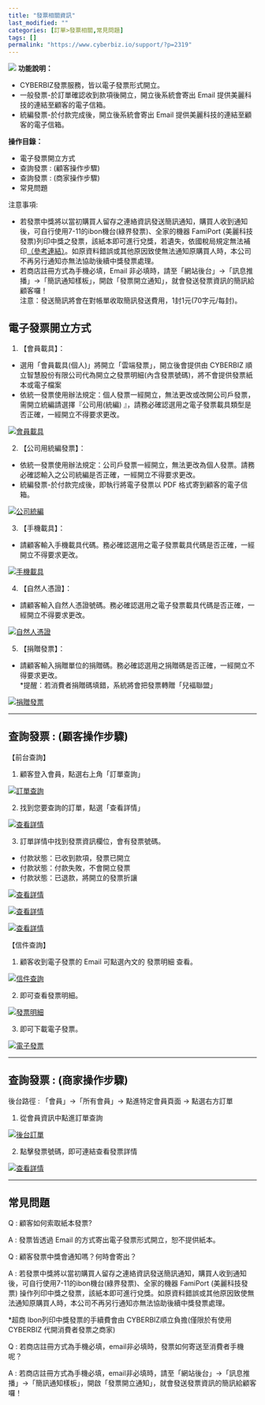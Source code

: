 ```yaml
---
title: "發票相關資訊"
last_modified: ""
categories: [訂單>發票相關,常見問題]
tags: []
permalink: "https://www.cyberbiz.io/support/?p=2319"
---
```


![](https://www.cyberbiz.io/support/wp-content/uploads/企業版.png) **功能說明：**  

* CYBERBIZ發票服務，皆以電子發票形式開立。
* 一般發票-於訂單確認收到款項後開立，開立後系統會寄出 Email 提供美麗科技的連結至顧客的電子信箱。
* 統編發票-於付款完成後，開立後系統會寄出 Email 提供美麗科技的連結至顧客的電子信箱。

**操作目錄：**

* 電子發票開立方式
* 查詢發票 : (顧客操作步驟)
* 查詢發票 : (商家操作步驟)
* 常見問題

注意事項:  

* 若發票中獎將以當初購買人留存之連絡資訊發送簡訊通知，購買人收到通知後，可自行使用7-11的ibon機台(綠界發票)、全家的機器 FamiPort (美麗科技發票)列印中獎之發票，該紙本即可進行兌獎，若遺失，依國稅局規定無法補印[（參考連結）](https://www.etax.nat.gov.tw/etwmain/tax-info/innotative-tax-e-reference/startup/invoice/r5wmN0W)。如原資料錯誤或其他原因致使無法通知原購買人時，本公司不再另行通知亦無法協助後續中獎發票處理。 
* 若商店註冊方式為手機必填，Email 非必填時，請至「網站後台」→「訊息推播」→「簡訊通知樣板」，開啟「發票開立通知」，就會發送發票資訊的簡訊給顧客囉！  
注意：發送簡訊將會在對帳單收取簡訊發送費用，1封1元(70字元/每封)。



## 電子發票開立方式

1. 【會員載具】：   

* 選用「會員載具(個人)」將開立「雲端發票」，開立後會提供由 CYBERBIZ 順立智慧股份有限公司代為開立之發票明細(內含發票號碼)，將不會提供發票紙本或電子檔案
* 依統一發票使用辦法規定：個人發票一經開立，無法更改或改開公司戶發票，需開立統編請選擇『公司用(統編) 』，請務必確認選用之電子發票載具類型是否正確，一經開立不得要求更改。 

[![會員載具](https://www.cyberbiz.io/support/wp-content/uploads/發票相關資訊01.png)](https://www.cyberbiz.io/support/wp-content/uploads/發票相關資訊01.png)



2. 【公司用統編發票】：   

* 依統一發票使用辦法規定：公司戶發票一經開立，無法更改為個人發票。請務必確認輸入之公司統編是否正確，一經開立不得要求更改。 
* 統編發票-於付款完成後，即執行將電子發票以 PDF 格式寄到顧客的電子信箱。 


[![公司統編](https://www.cyberbiz.io/support/wp-content/uploads/發票相關資訊02.png)](https://www.cyberbiz.io/support/wp-content/uploads/發票相關資訊02.png)



3. 【手機載具】：   

* 請顧客輸入手機載具代碼。務必確認選用之電子發票載具代碼是否正確，一經開立不得要求更改。 


[![手機載具](https://www.cyberbiz.io/support/wp-content/uploads/發票相關資訊03.png)](https://www.cyberbiz.io/support/wp-content/uploads/發票相關資訊03.png)



4. 【自然人憑證】：   

* 請顧客輸入自然人憑證號碼。務必確認選用之電子發票載具代碼是否正確，一經開立不得要求更改。 


[![自然人憑證](https://www.cyberbiz.io/support/wp-content/uploads/發票相關資訊05.png)](https://www.cyberbiz.io/support/wp-content/uploads/發票相關資訊05.png)



5. 【捐贈發票】：   

* 請顧客輸入捐贈單位的捐贈碼。務必確認選用之捐贈碼是否正確，一經開立不得要求更改。  
*提醒：若消費者捐贈碼填錯，系統將會把發票轉贈「兒褔聯盟」 


[![捐贈發票](https://www.cyberbiz.io/support/wp-content/uploads/發票相關資訊06.png)](https://www.cyberbiz.io/support/wp-content/uploads/發票相關資訊06.png)



* * *

## 查詢發票 : (顧客操作步驟)


【前台查詢】  


1. 顧客登入會員，點選右上角「訂單查詢」  

[![訂單查詢](https://www.cyberbiz.io/support/wp-content/uploads/發票相關資訊07.png)
](https://www.cyberbiz.io/support/wp-content/uploads/發票相關資訊07.png)



2. 找到您要查詢的訂單，點選「查看詳情」  

[![查看詳情](https://www.cyberbiz.io/support/wp-content/uploads/發票相關資訊08.png)
](https://www.cyberbiz.io/support/wp-content/uploads/發票相關資訊08.png)



3. 訂單詳情中找到發票資訊欄位，會有發票號碼。 
* 付款狀態：已收到款項，發票已開立
* 付款狀態：付款失敗，不會開立發票
* 付款狀態：已退款，將開立的發票折讓

[![查看詳情](https://www.cyberbiz.io/support/wp-content/uploads/發票相關資訊09.png)
](https://www.cyberbiz.io/support/wp-content/uploads/發票相關資訊09.png)

[![查看詳情](https://www.cyberbiz.io/support/wp-content/uploads/發票相關資訊10.png)
](https://www.cyberbiz.io/support/wp-content/uploads/發票相關資訊10.png)

[![查看詳情](https://www.cyberbiz.io/support/wp-content/uploads/發票相關資訊11.png)
](https://www.cyberbiz.io/support/wp-content/uploads/發票相關資訊11.png)



【信件查詢】  


1. 顧客收到電子發票的 Email 可點選內文的 發票明細 查看。  

[![信件查詢](https://www.cyberbiz.io/support/wp-content/uploads/發票相關資訊12.png)
](https://www.cyberbiz.io/support/wp-content/uploads/發票相關資訊12.png)



2. 即可查看發票明細。  

[![發票明細](https://www.cyberbiz.io/support/wp-content/uploads/發票相關資訊13.png)
](https://www.cyberbiz.io/support/wp-content/uploads/發票相關資訊13.png)



3. 即可下載電子發票。  

[![電子發票](https://www.cyberbiz.io/support/wp-content/uploads/發票相關資訊14.png)
](https://www.cyberbiz.io/support/wp-content/uploads/發票相關資訊14.png)



* * *

## 查詢發票 : (商家操作步驟)


後台路徑 : 「會員」→「所有會員」→ 點進特定會員頁面 → 點選右方訂單  


1. 從會員資訊中點進訂單查詢  

[![後台訂單](https://www.cyberbiz.io/support/wp-content/uploads/發票相關資訊15.png)
](https://www.cyberbiz.io/support/wp-content/uploads/發票相關資訊15.png)



2. 點擊發票號碼，即可連結查看發票詳情  

[![查看詳情](https://www.cyberbiz.io/support/wp-content/uploads/發票相關資訊16.png)
](https://www.cyberbiz.io/support/wp-content/uploads/發票相關資訊16.png)



* * *

## 常見問題



Q : 顧客如何索取紙本發票?

A : 發票皆透過 Email 的方式寄出電子發票形式開立，恕不提供紙本。



Q : 顧客發票中獎會通知嗎？何時會寄出？

A : 若發票中獎將以當初購買人留存之連絡資訊發送簡訊通知，購買人收到通知後，可自行使用7-11的ibon機台(綠界發票)、全家的機器 FamiPort
(美麗科技發票) 操作列印中獎之發票，該紙本即可進行兌獎。如原資料錯誤或其他原因致使無法通知原購買人時，本公司不再另行通知亦無法協助後續中獎發票處理。  

*超商 Ibon列印中獎發票的手續費會由 CYBERBIZ順立負擔(僅限於有使用 CYBERBIZ 代開消費者發票之商家)



Q : 若商店註冊方式為手機必填，email非必填時，發票如何寄送至消費者手機呢？

A :
若商店註冊方式為手機必填，email非必填時，請至「網站後台」→「訊息推播」→「簡訊通知樣板」，開啟「發票開立通知」，就會發送發票資訊的簡訊給顧客囉！



